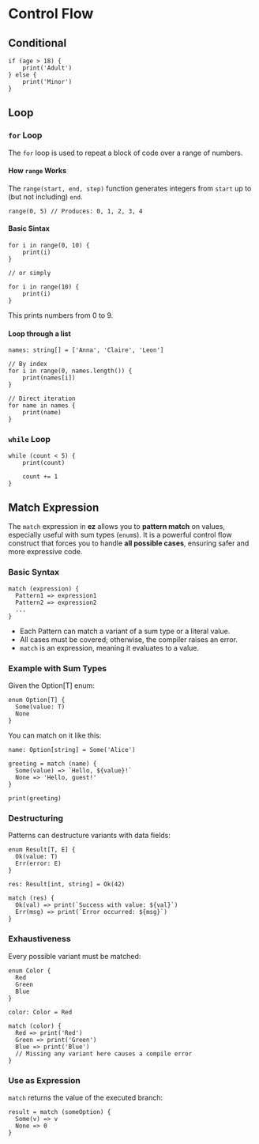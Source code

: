 # Control Flow

## Conditional

```ez
if (age > 18) {
    print('Adult')
} else {
    print('Minor')
}
```

## Loop

### `for` Loop

The `for` loop is used to repeat a block of code over a range of numbers.

#### How `range` Works

The `range(start, end, step)` function generates integers from `start` up to (but not including) `end`.

```ez
range(0, 5) // Produces: 0, 1, 2, 3, 4
```

#### Basic Sintax

```ez
for i in range(0, 10) {
    print(i)
}

// or simply

for i in range(10) {
    print(i)
}
```

This prints numbers from 0 to 9.

#### Loop through a list

```ez
names: string[] = ['Anna', 'Claire', 'Leon']

// By index
for i in range(0, names.length()) {
    print(names[i])
}

// Direct iteration
for name in names {
    print(name)
}
```

### `while` Loop

```ez
while (count < 5) {
    print(count)

    count += 1
}
```

## Match Expression

The `match` expression in **ez** allows you to **pattern match** on values, especially useful with sum types (`enum`s). It is a powerful control flow construct that forces you to handle **all possible cases**, ensuring safer and more expressive code.

### Basic Syntax

```ez
match (expression) {
  Pattern1 => expression1
  Pattern2 => expression2
  ...
}
```

-   Each Pattern can match a variant of a sum type or a literal value.
-   All cases must be covered; otherwise, the compiler raises an error.
-   `match` is an expression, meaning it evaluates to a value.

### Example with Sum Types

Given the Option[T] enum:

```ez
enum Option[T] {
  Some(value: T)
  None
}
```

You can match on it like this:

```ez
name: Option[string] = Some('Alice')

greeting = match (name) {
  Some(value) => `Hello, ${value}!`
  None => 'Hello, guest!'
}

print(greeting)
```

### Destructuring

Patterns can destructure variants with data fields:

```ez
enum Result[T, E] {
  Ok(value: T)
  Err(error: E)
}

res: Result[int, string] = Ok(42)

match (res) {
  Ok(val) => print(`Success with value: ${val}`)
  Err(msg) => print(`Error occurred: ${msg}`)
}
```

### Exhaustiveness

Every possible variant must be matched:

```ez
enum Color {
  Red
  Green
  Blue
}

color: Color = Red

match (color) {
  Red => print('Red')
  Green => print('Green')
  Blue => print('Blue')
  // Missing any variant here causes a compile error
}
```

### Use as Expression

`match` returns the value of the executed branch:

```ez
result = match (someOption) {
  Some(v) => v
  None => 0
}
```
